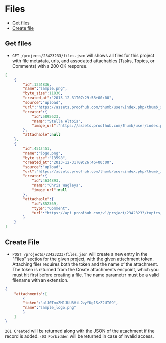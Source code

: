 Files
====================

* [Get files](#get-files)
* [Create file](#create-file)

Get files
----------------

* `GET /projects/23423233/files.json` will shows all files for this project with file metadata, urls, and associated attachables (Tasks, Topics, or Comments) with a 200 OK response.

```json
[
	{
		"id":1254836,
		"name":"sample.png",
		"byte_size":11830,
		"created_at":"2013-12-31T07:29:58+00:00",
		"source":"upload",
		"url":"https://assets.proofhub.com/thumb/user/index.php/thumb_sample.png?width=1000&height=800&image=2176707/47659038/812b4ba287f5ee0bc9d43bbf5bbe87fb1388474998pd/3ffc91b37825807f0b232f25c2434d64/sample.png",
		"creator":{
	        "id":5895623,
	        "name":"Stella Altois",
	        "image_url":"https://assets.proofhub.com/thumb/user/index.php?width=80&height=80&cropratio=1:1&image=123456/812b4ba287f5ee0bc9d43bbf5bbe87fb1370073119.jpg"
	    },
		"attachable":null
	},
	{
		"id":4512451,
		"name":"logo.png",
		"byte_size":"13598",
		"created_at":"2013-12-31T09:26:46+00:00",
		"source":"upload",
		"url":"https://assets.proofhub.com/thumb/user/index.php/thumb_zoom.png?width=1000&height=800&image=2176707/47659038/812b4ba287f5ee0bc9d43bbf5bbe87fb1388482006a1/9e2e7017902acb7999b66589efca3639/logo.png",
		"creator":{
			"id":4634893,
	        "name":"Chris Wagleys",
	        "image_url":null
		},
		"attachable":{
			"id":852369,
			"type":"Comment",
			"url":"https://api.proofhub.com/v1/project/23423233/topics/123456/comments/852369.json"
		}
	}
]
```

Create File
----------------

* `POST /projects/23423233/files.json` will create a new entry in the "Files" section for the given project, with the given attachment token. Attaching files requires both the token and the name of the attachment. The token is returned from the Create attachments endpoint, which you must hit first before creating a file. The name parameter must be a valid filename with an extension. 

```json
{
	"attachments":[
		{
		"token":"alJ0TmxZM1JUU3ViL2wyYUg1SzZ2UT09",
		"name":"sample_logo.png"
		}
	]
}
```

`201 Created` will be returned along with the JSON of the attachment if the record is added. `403 Forbidden` will be returned in case of invalid access.
